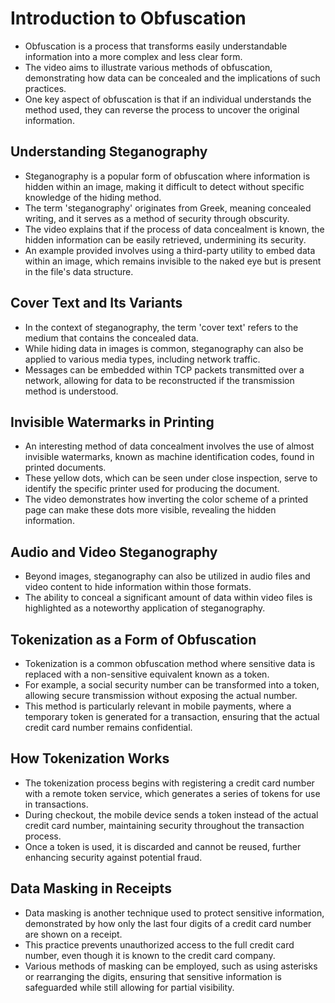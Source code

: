 # Introduction to Obfuscation

- Obfuscation is a process that transforms easily understandable information into a more complex and less clear form.
- The video aims to illustrate various methods of obfuscation, demonstrating how data can be concealed and the implications of such practices.
- One key aspect of obfuscation is that if an individual understands the method used, they can reverse the process to uncover the original information.

## Understanding Steganography

- Steganography is a popular form of obfuscation where information is hidden within an image, making it difficult to detect without specific knowledge of the hiding method.
- The term 'steganography' originates from Greek, meaning concealed writing, and it serves as a method of security through obscurity.
- The video explains that if the process of data concealment is known, the hidden information can be easily retrieved, undermining its security.
- An example provided involves using a third-party utility to embed data within an image, which remains invisible to the naked eye but is present in the file's data structure.

## Cover Text and Its Variants

- In the context of steganography, the term 'cover text' refers to the medium that contains the concealed data.
- While hiding data in images is common, steganography can also be applied to various media types, including network traffic.
- Messages can be embedded within TCP packets transmitted over a network, allowing for data to be reconstructed if the transmission method is understood.

## Invisible Watermarks in Printing

- An interesting method of data concealment involves the use of almost invisible watermarks, known as machine identification codes, found in printed documents.
- These yellow dots, which can be seen under close inspection, serve to identify the specific printer used for producing the document.
- The video demonstrates how inverting the color scheme of a printed page can make these dots more visible, revealing the hidden information.

## Audio and Video Steganography

- Beyond images, steganography can also be utilized in audio files and video content to hide information within those formats.
- The ability to conceal a significant amount of data within video files is highlighted as a noteworthy application of steganography.

## Tokenization as a Form of Obfuscation

- Tokenization is a common obfuscation method where sensitive data is replaced with a non-sensitive equivalent known as a token.
- For example, a social security number can be transformed into a token, allowing secure transmission without exposing the actual number.
- This method is particularly relevant in mobile payments, where a temporary token is generated for a transaction, ensuring that the actual credit card number remains confidential.

## How Tokenization Works

- The tokenization process begins with registering a credit card number with a remote token service, which generates a series of tokens for use in transactions.
- During checkout, the mobile device sends a token instead of the actual credit card number, maintaining security throughout the transaction process.
- Once a token is used, it is discarded and cannot be reused, further enhancing security against potential fraud.

## Data Masking in Receipts

- Data masking is another technique used to protect sensitive information, demonstrated by how only the last four digits of a credit card number are shown on a receipt.
- This practice prevents unauthorized access to the full credit card number, even though it is known to the credit card company.
- Various methods of masking can be employed, such as using asterisks or rearranging the digits, ensuring that sensitive information is safeguarded while still allowing for partial visibility.

